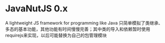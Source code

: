 # JavaNutJS 0.x
A lightweight JS framework for programming like Java
只简单模拟了类继承、多态的基本功能，其他功能有时间慢慢完善；其中类的导入和依赖暂时使用requirejs来实现，以后可能替换为自己的包管理模块
